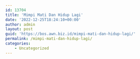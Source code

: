 ```yaml
---
id: 13704
title: 'Mimpi Mati Dan Hidup Lagi'
date: '2022-12-25T18:24:10+00:00'
author: admin
layout: post
guid: 'https://bos.awn.biz.id/mimpi-mati-dan-hidup-lagi/'
permalink: /mimpi-mati-dan-hidup-lagi/
categories:
    - Uncategorized
---
```



